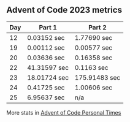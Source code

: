 ## Advent of Code 2023 metrics

| Day | Part 1 | Part 2 |
| --- | --- | --- |
| 12 | 0.03152 sec | 1.77690 sec |
| 19 | 0.00112 sec | 0.00577 sec |
| 20 | 0.03636 sec | 0.16358 sec |
| 22 | 41.31597 sec | 0.1163 sec |
| 23 | 18.01724 sec | 175.91483 sec |
| 24 | 0.41725 sec | 1.00606 sec |
| 25 | 6.95637 sec | n/a |

More stats in [Advent of Code Personal Times](https://adventofcode.com/2023/leaderboard/self)